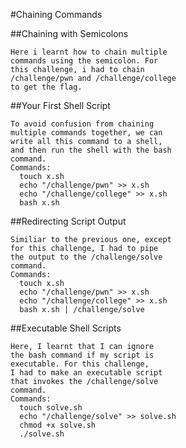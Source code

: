 #Chaining Commands

  ##Chaining with Semicolons
  
    Here i learnt how to chain multiple
    commands using the semicolon. For
    this challenge, i had to chain
    /challenge/pwn and /challenge/college
    to get the flag.
  
  ##Your First Shell Script
  
    To avoid confusion from chaining
    multiple commands together, we can
    write all this command to a shell,
    and then run the shell with the bash
    command.
    Commands:
      touch x.sh
      echo "/challenge/pwn" >> x.sh
      echo "/challenge/college" >> x.sh
      bash x.sh
  
  ##Redirecting Script Output
  
    Similiar to the previous one, except
    for this challenge, I had to pipe
    the output to the /challenge/solve
    command.
    Commands:
      touch x.sh
      echo "/challenge/pwn" >> x.sh
      echo "/challenge/college" >> x.sh
      bash x.sh | /challenge/solve
  
  ##Executable Shell Scripts
  
    Here, I learnt that I can ignore
    the bash command if my script is
    executable. For this challenge,
    I had to make an executable script
    that invokes the /challenge/solve
    command.
    Commands:
      touch solve.sh
      echo "/challenge/solve" >> solve.sh
      chmod +x solve.sh
      ./solve.sh
